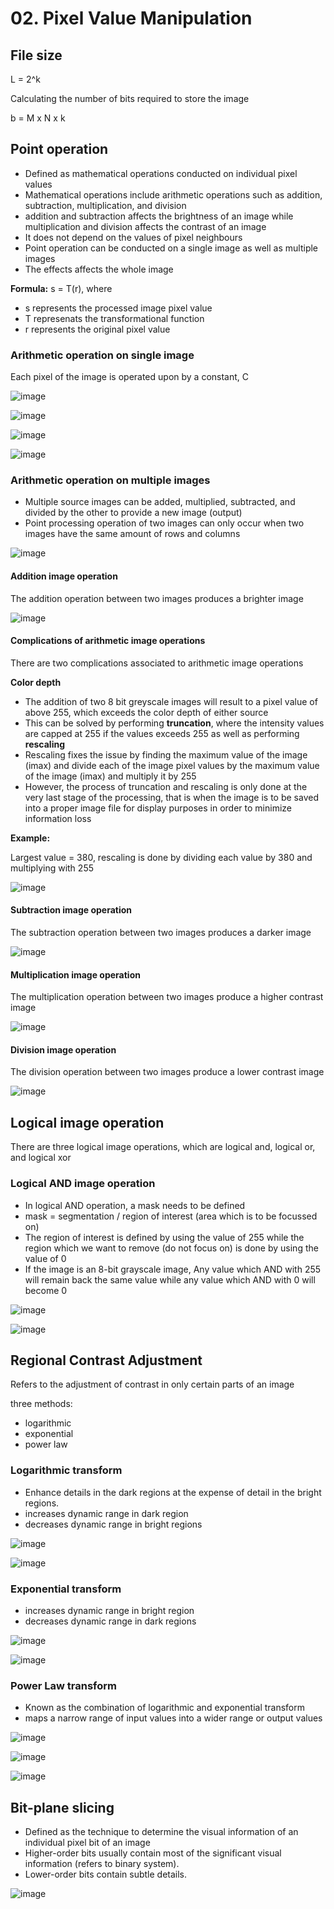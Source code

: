 # 02. Pixel Value Manipulation

## File size
L = 2^k

Calculating the number of bits required to store the image

b = M x N x k

## Point operation
- Defined as mathematical operations conducted on individual pixel values
- Mathematical operations include arithmetic operations such as addition, subtraction, multiplication, and division
- addition and subtraction affects the brightness of an image while multiplication and division affects the contrast of an image
- It does not depend on the values of pixel neighbours
- Point operation can be conducted on a single image as well as multiple images
- The effects affects the whole image

**Formula:**
s = T(r), where

- s represents the processed image pixel value
- T represenats the transformational function
- r represents the original pixel value

### Arithmetic operation on single image
Each pixel of the image is operated upon by a constant, C

![image](https://github.com/user-attachments/assets/b583ba60-e9f3-4d7c-9ba9-44349131a572)

![image](https://github.com/user-attachments/assets/062a9503-b5f0-4f9e-b103-1f967eb8841e)

![image](https://github.com/user-attachments/assets/f0d22adb-9de5-4659-ad76-1a52d925f470)

![image](https://github.com/user-attachments/assets/92ebbb3c-7e3c-4c29-9457-144868e141f9)


### Arithmetic operation on multiple images
- Multiple source images can be added, multiplied, subtracted, and divided by the other to provide a new image (output)
- Point processing operation of two images can only occur when two images have the same amount of rows and columns

![image](https://github.com/user-attachments/assets/73bb7404-bc24-4572-81af-f2a844f21c1a)

#### Addition image operation
The addition operation between two images produces a brighter image

![image](https://github.com/user-attachments/assets/8eb1d1cd-d29c-4262-a24e-cc8255c784e8)

#### Complications of arithmetic image operations
There are two complications associated to arithmetic image operations

**Color depth**
- The addition of two 8 bit greyscale images will result to a pixel value of above 255, which exceeds the color depth of either source
- This can be solved by performing **truncation**, where the intensity values are capped at 255 if the values exceeds 255 as well as performing **rescaling**
- Rescaling fixes the issue by finding the maximum value of the image (imax) and divide each of the image pixel values by the maximum value of the image (imax) and multiply it by 255
- However, the process of truncation and rescaling is only done at the very last stage of the processing, that is when the image is to be saved into a proper image file for display purposes in order to minimize information loss

**Example:**

Largest value = 380, rescaling is done by dividing each value by 380 and multiplying with 255

![image](https://github.com/user-attachments/assets/196ee99a-f312-4bbb-b5ad-3f3ae31ad393)

#### Subtraction image operation
The subtraction operation between two images produces a darker image

![image](https://github.com/user-attachments/assets/d9f7a47a-b566-459f-86fa-8ecda0b1c6ed)

#### Multiplication image operation
The multiplication operation between two images produce a higher contrast image

![image](https://github.com/user-attachments/assets/380dd04a-8b70-4892-9eae-37454b405cef)

#### Division image operation
The division operation between two images produce a lower contrast image 

![image](https://github.com/user-attachments/assets/9f82133c-dcd2-459e-88e3-8ff8746f8e0b)


## Logical image operation
There are three logical image operations, which are logical and, logical or, and logical xor

### Logical AND image operation
- In logical AND operation, a mask needs to be defined
- mask = segmentation / region of interest (area which is to be focussed on)
- The region of interest is defined by using the value of 255 while the region which we want to remove (do not focus on) is done by using the value of 0
- If the image is an 8-bit grayscale image, Any value which AND with 255 will remain back the same value while any value which AND with 0 will become 0

![image](https://github.com/user-attachments/assets/fa00e108-5e2b-4c88-99a0-7e2b3fde7f8b)

![image](https://github.com/user-attachments/assets/ede7d76a-a5ed-423b-997e-dd694903c92c)

## Regional Contrast Adjustment
Refers to the adjustment of contrast in only certain parts of an image

three methods:
- logarithmic
- exponential
- power law

### Logarithmic transform
- Enhance details in the dark regions at the expense of detail in the bright regions.
- increases dynamic range in dark region
- decreases dynamic range in bright regions

![image](https://github.com/user-attachments/assets/4093ea05-3acf-4b33-8e24-5b65cd4aab89)

![image](https://github.com/user-attachments/assets/3fc626a3-6eff-4d7b-8e24-4b6c95bc000d)

### Exponential transform
- increases dynamic range in bright region
- decreases dynamic range in dark regions

![image](https://github.com/user-attachments/assets/504a5fea-97ab-4702-8753-3e4a0bf4c2dd)

![image](https://github.com/user-attachments/assets/eec63005-c7da-4403-a0ec-7631814b559c)

### Power Law transform
- Known as the combination of logarithmic and exponential transform
- maps a narrow range of input values into a wider range or output values

![image](https://github.com/user-attachments/assets/649c22fa-f437-4f18-a67e-d906d9b7f67e)

![image](https://github.com/user-attachments/assets/71405d72-2f51-4913-a44f-5fa76a1aeb3c)

![image](https://github.com/user-attachments/assets/ab6e9151-73e4-4e13-ba9e-911903162257)

##  Bit-plane slicing
- Defined as the technique to determine the visual information of an individual pixel bit of an image
- Higher-order bits usually contain most of the significant visual information (refers to binary system).
- Lower-order bits contain subtle details.

![image](https://github.com/user-attachments/assets/2009eff4-7fcf-44cc-b6c7-ce87311bd940)

